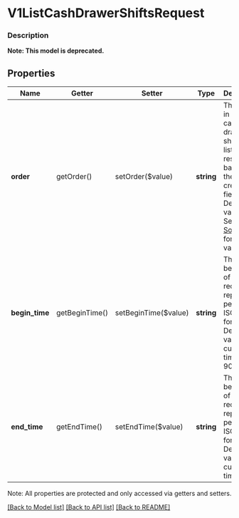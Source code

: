 # V1ListCashDrawerShiftsRequest

### Description


**Note: This model is deprecated.**

## Properties
Name | Getter | Setter | Type | Description | Notes
------------ | ------------- | ------------- | ------------- | ------------- | -------------
**order** | getOrder() | setOrder($value) | **string** | The order in which cash drawer shifts are listed in the response, based on their created_at field. Default value: ASC See [SortOrder](#type-sortorder) for possible values | [optional] 
**begin_time** | getBeginTime() | setBeginTime($value) | **string** | The beginning of the requested reporting period, in ISO 8601 format. Default value: The current time minus 90 days. | [optional] 
**end_time** | getEndTime() | setEndTime($value) | **string** | The beginning of the requested reporting period, in ISO 8601 format. Default value: The current time. | [optional] 

Note: All properties are protected and only accessed via getters and setters.

[[Back to Model list]](../../README.md#documentation-for-models) [[Back to API list]](../../README.md#documentation-for-api-endpoints) [[Back to README]](../../README.md)


